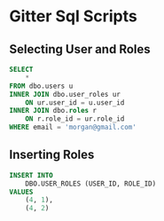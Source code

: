 # Gitter Sql Scripts


## Selecting User and Roles

```sql
SELECT
	*
FROM dbo.users u
INNER JOIN dbo.user_roles ur
	ON ur.user_id = u.user_id
INNER JOIN dbo.roles r
	ON r.role_id = ur.role_id
WHERE email = 'morgan@gmail.com'
```
## Inserting Roles
```sql
INSERT INTO
	DBO.USER_ROLES (USER_ID, ROLE_ID)
VALUES
	(4, 1),
	(4, 2)
```